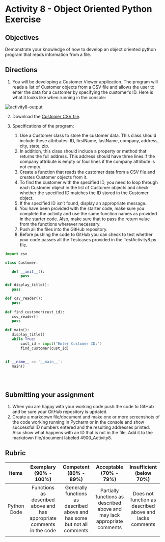 # Activity 8 - Object Oriented Python Exercise

## Objectives
Demonstrate your knowledge of how to develop an object oriented python program that reads information from a file.

## Directions
1. You will be developing a Customer Viewer application. The program will reads a list of Customer objects from a CSV file and allows the user to enter the data for a customer by specifying the customer’s ID. Here is what it looks like when running in the console:

![activity8-output](https://github.com/uno-isqa-4900/activity8/blob/master/images/activity8-output.png)

2. Download the [Customer CSV file](https://github.com/uno-isqa-4900/activity8/blob/master/data/customers.csv).

3. Specifications of the program:
   1. Use a Customer class to store the customer data.  This class should include these attributes: ID, firstName, lastName, company, address, city, state, zip.
   2. In addition, this class should include a property or method that returns the full address. This address should have three lines if the company attribute is empty or four lines if the company attribute is not empty.
   3. Create a function that reads the customer data from a CSV file and creates Customer objects from it.
   4. To find the customer with the specified ID, you need to loop through each Customer object in the list of Customer objects and check whether the specified ID matches the ID stored in the Customer object.
   5. If the specified ID isn’t found, display an appropriate message.
   6. You have been provided with the starter code, make sure you complete the activity and use the same function names as provided in the starter code. Also, make sure that to pass the return value from the functions wherever necessary.
   7. Push all the files into the GitHub repository.
   8. Before pushing the code to GitHub you can check to test whether your code passes all the Testcases provided in the TestActivity8.py file.
   
 ```Python
 import csv
 
 class Customer:
 
	def __init__():
		pass

def display_title():
    pass

def csv_reader():
	pass
	
def find_customer(cust_id):
	csv_reader()
	pass

def main():
	display_title()
	while True:
		cust_id = input("Enter Customer ID:")
		find_customer(cust_id)
		
		
if __name__ == '__main__':
    main()
 
 
 
 
 
 ```
		

## Submitting your assignment
1. When you are happy with your working code push the code to GitHub and be sure your GitHub repository is updated.
2. Create a markdown file/document and make one or more screenshots of the code working running in Pycharm or in the console and show successful ID numbers entered and the resulting addresses printed. Also show what happens with an ID that is not in the file. Add it to the markdown file/document labeled 4900_Activity8.

## Rubric

| Items | Exemplary  (90% - 100%) | Competent  (80% - 89%) | Acceptable  (70% - 79%) | Insufficient  (below 70%) |
|:--------------------------:|:---------------------------------------------------------------------------:|:------------------------------------------------------------------------:|:------------------------------------------------------------------------:|:-------------------------------------------------------:|
| Python Code | Functions as described above and has appropriate comments in the code | Generally functions as described above and has some but not all comments | Partially functions as described above and may lack appropriate comments | Does not function as described above and lacks comments |
|  |  |  |  |  |
